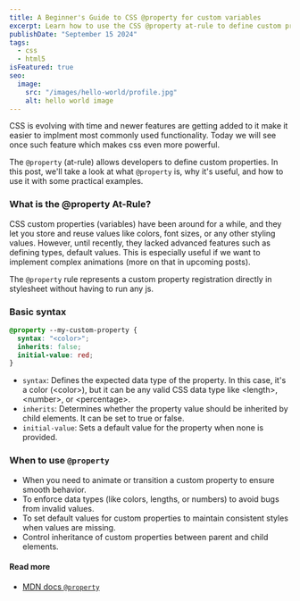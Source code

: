 ```yaml
---
title: A Beginner's Guide to CSS @property for custom variables
excerpt: Learn how to use the CSS @property at-rule to define custom properties.
publishDate: "September 15 2024"
tags:
  - css
  - html5
isFeatured: true
seo:
  image:
    src: "/images/hello-world/profile.jpg"
    alt: hello world image
---
```


CSS is evolving with time and newer features are getting added to it make it easier to implment most commonly used functionality. Today we will see once such feature which makes css even more powerful.

The `@property` (at-rule) allows developers to define custom properties. In this post, we'll take a look at what `@property` is, why it's useful, and how to use it with some practical examples.

### What is the @property At-Rule?

CSS custom properties (variables) have been around for a while, and they let you store and reuse values like colors, font sizes, or any other styling values. However, until recently, they lacked advanced features such as defining types, default values. This is especially useful if we want to implement complex animations (more on that in upcoming posts).

The `@property` rule represents a custom property registration directly in stylesheet without having to run any js.

### Basic syntax

```css
@property --my-custom-property {
  syntax: "<color>";
  inherits: false;
  initial-value: red;
}
```

- `syntax`: Defines the expected data type of the property. In this case, it's a color (\<color\>), but it can be any valid CSS data type like \<length\>, \<number\>, or \<percentage\>.
- `inherits`: Determines whether the property value should be inherited by child elements. It can be set to true or false.
- `initial-value`: Sets a default value for the property when none is provided.

### When to use `@property`

- When you need to animate or transition a custom property to ensure smooth behavior.
- To enforce data types (like colors, lengths, or numbers) to avoid bugs from invalid values.
- To set default values for custom properties to maintain consistent styles when values are missing.
- Control inheritance of custom properties between parent and child elements.

#### Read more

- [MDN docs `@property`](https://developer.mozilla.org/en-US/docs/Web/CSS/@property)
